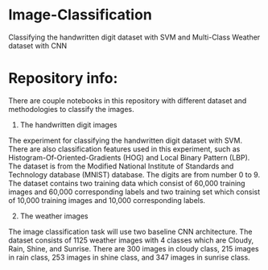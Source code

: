 # Image-Classification
Classifying the handwritten digit dataset with SVM and Multi-Class Weather dataset with CNN

# Repository info:
There are couple notebooks in this repository with different dataset and methodologies to classify the images.

1. The handwritten digit images

The experiment for classifying the handwritten digit dataset with SVM. There are also classification features used in this experiment, such as Histogram-Of-Oriented-Gradients (HOG) and Local Binary Pattern (LBP). The dataset is from the Modified National Institute of Standards and Technology database (MNIST) database. The digits are from number 0 to 9. The dataset contains two training data which consist of 60,000 training images and 60,000 corresponding labels and two training set which consist of 10,000 training images and 10,000 corresponding labels.

2. The weather images

The image classification task will use two baseline CNN architecture. The dataset consists of 1125 weather images with 4 classes which are Cloudy, Rain, Shine, and Sunrise. There are 300 images in cloudy class, 215 images in rain class, 253 images in shine class, and 347 images in sunrise class.
